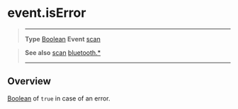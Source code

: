 # event.isError

> --------------------- ------------------------------------------------------------------------------------------
> __Type__              [Boolean](https://docs.coronalabs.com/api/type/Boolean.html)
> __Event__             [scan](/plugin/bluetooth/event/scan/index.md)


> __See also__          [scan](/plugin/bluetooth/event/scan/index.md)
>						[bluetooth.*](/plugin/bluetooth.md)
> --------------------- ------------------------------------------------------------------------------------------

## Overview

[Boolean](https://docs.coronalabs.com/api/type/Boolean.html) of `true` in case of an error.